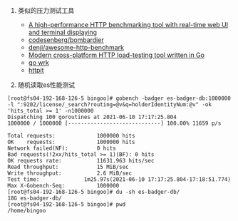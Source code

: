 1. 类似的压力测试工具
    - [A high-performance HTTP benchmarking tool with real-time web UI and terminal displaying](https://github.com/six-ddc/plow)
    - [codesenberg/bombardier](https://github.com/codesenberg/bombardier)
    - [denji/awesome-http-benchmark](https://github.com/denji/awesome-http-benchmark)
    - [Modern cross-platform HTTP load-testing tool written in Go](https://github.com/rogerwelin/cassowary)
    - [go wrk](https://github.com/adjust/go-wrk)
    - [httpit](https://github.com/gonetx/httpit)



1. 随机读取es性能测试

```shell
[root@fs04-192-168-126-5 bingoo]# gobench -badger es-badger-db:1000000 -l ":9202/license/_search?routing=@v&q=holderIdentityNum:@v" -ok 'hits_total >= 1' -n1000000
Dispatching 100 goroutines at 2021-06-10 17:17:25.804
1000000 / 1000000 [-----------------------------] 100.00% 11659 p/s

Total requests:				1000000 hits
OK    requests:				1000000 hits
Network failed(NF):			0 hits
Bad requests(!2xx/hits_total >= 1)(BF):	0 hits
OK requests rate:			11631.963 hits/sec
Read throughput:			15 MiB/sec
Write throughput:			2.6 MiB/sec
Test time:				1m25.97s(2021-06-10 17:17:25.804-17:18:51.774)
Max X-Gobench-Seq:			1000000
[root@fs04-192-168-126-5 bingoo]# du -sh es-badger-db/
18G	es-badger-db/
[root@fs04-192-168-126-5 bingoo]# pwd
/home/bingoo
```
